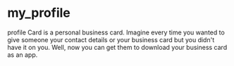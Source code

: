 # my_profile

profile Card is a personal business card. Imagine every time you wanted to give someone your contact
details or your business card but you didn't have it on you. Well, now you can get them to download
your business card as an app.

